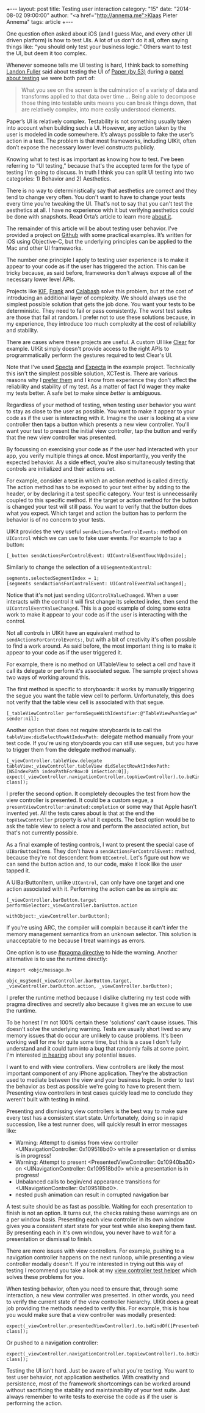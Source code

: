 +---
 layout: post
 title: Testing user interaction
 category: "15"
 date: "2014-08-02 09:00:00"
 author: "<a href=\"http://annema.me">Klaas Pieter Annema</a>"
 tags: article
 +---

One question often asked about iOS (and I guess Mac, and every other UI driven platform) is how to test UIs. A lot of us don't do it all, often saying things like: “you should only test your business logic.” Others want to test the UI, but deem it too complex.

Whenever someone tells me UI testing is hard, I think back to something [Landon Fuller](https://twitter.com/landonfuller) said about testing the UI of [Paper (by 53)](https://www.fiftythree.com/paper) during a [panel about testing](http://www.meetup.com/CocoaPods-NYC/events/164278492/) we were both part of:

> What you see on the screen is the culmination of a variety of data and transforms applied to that data over time ... Being able to decompose those thing into testable units means you can break things down, that are relatively complex, into more easily understood elements.

Paper’s UI is relatively complex. Testability is not something usually taken into account when building such a UI. However, any action taken by the user is modeled in code somewhere. It’s always possible to fake the user’s action in a test. The problem is that most frameworks, including UIKit, often don’t expose the necessary lower level constructs publicly.

Knowing what to test is as important as knowing how to test. I've been referring to “UI testing,” because that's the accepted term for the type of testing I'm going to discuss. In truth I think you can split UI testing into two categories: 1) Behavior and 2) Aesthetics.

There is no way to deterministically say that aesthetics are correct and they tend to change very often. You don't want to have to change your tests every time you're tweaking the UI. That's not to say that you can't test the aesthetics at all. I have no experience with it but verifying aesthetics could be done with snapshots. Read Orta’s article to learn more [about it]().

The remainder of this article will be about testing user behavior. I've provided a project on [Github](https://github.com/klaaspieter/objc-io-issue-15-ux-testing) with some practical examples. It’s written for iOS using Objective-C, but the underlying principles can be applied to the Mac and other UI frameworks.

The number one principle I apply to testing user experience is to make it appear to your code as if the user has triggered the action. This can be tricky because, as said before, frameworks don't always expose all of the necessary lower level APIs.

Projects like [KIF][], [Frank][] and [Calabash][] solve this problem, but at the cost of introducing an additional layer of complexity. We should always use the simplest possible solution that gets the job done. You want your tests to be deterministic. They need to fail or pass consistently. The worst test suites are those that fail at random. I prefer not to use these solutions because, in my experience, they introduce too much complexity at the cost of reliability and stability.

[KIF]: https://github.com/kif-framework/KIF
[Frank]: http://www.testingwithfrank.com/
[Calabash]: http://calaba.sh/

There are cases where these projects are useful. A custom UI like [Clear][] for example. UIKit simply doesn't provide access to the right APIs to programmatically perform the gestures required to test Clear's UI.

[Clear]: http://realmacsoftware.com/clear

Note that I've used [Specta][] and [Expecta][] in the example project. Technically this isn't the simplest possible solution, XCTest is. There are various reasons why I [prefer them](http://www.annema.me/why-i-prefer-testing-with-specta-expecta-and-ocmockito) and I know from experience they don't affect the reliability and stability of my test. As a matter of fact I'd wager they make my tests better. A safe bet to make since _better_ is ambiguous.

[Specta]: https://github.com/specta/specta
[Expecta]: https://github.com/specta/expecta

Regardless of your method of testing, when testing user behavior you want to stay as close to the user as possible. You want to make it appear to your code as if the user is interacting with it. Imagine the user is looking at a view controller then taps a button which presents a new view controller. You'll want your test to present the initial view controller, tap the button and verify that the new view controller was presented.

By focussing on exercising your code as if the user had interacted with your app, you verify multiple things at once. Most importantly, you verify the expected behavior. As a side effect, you're also simultaneously testing that controls are initialized and their actions set.

For example, consider a test in which an action method is called directly. The action method has to be exposed to your test either by adding to the header, or by declaring it a test specific category. Your test is unnecessarily coupled to this specific method. If the target or action method for the button is changed your test will still pass. You want to verify that the button does what you expect. Which target and action the button has to perform the behavior is of no concern to your tests.

UIKit provides the very useful `sendActionsForControlEvents:` method on `UIControl` which we can use to fake user events. For example to tap a button:

    [_button sendActionsForControlEvent: UIControlEventTouchUpInside];

Similarly to change the selection of a `UISegmentedControl`:

    segments.selectedSegmentIndex = 1;
    [segments sendActionsForControlEvent: UIControlEventValueChanged];

Notice that it's not just sending `UIControlValueChanged`. When a user interacts with the control it will first change its selected index, then send the `UIControlEventValueChanged`. This is a good example of doing some extra work to make it appear to your code as if the user is interacting with the control. 

Not all controls in UIKit have an equivalent method to `sendActionsForControlEvents:`, but with a bit of creativity it's often possible to find a work around. As said before, the most important thing is to make it appear to your code as if the user triggered it.

For example, there is no method on UITableView to select a cell _and_ have it call its delegate or perform it's associated segue. The sample project shows two ways of working around this. 

The first method is specific to storyboards: it works by manually triggering the segue you want the table view cell to perform. Unfortunately, this does not verify that the table view cell is associated with that segue.

    [_tableViewController performSegueWithIdentifier:@"TableViewPushSegue" sender:nil];

Another option that does not require storyboards is to call the `tableView:didSelectRowAtIndexPath:` delegate method manually from your test code. If you're using storyboards you can still use segues, but you have to trigger them from the delegate method manually.

    [_viewController.tableView.delegate tableView:_viewController.tableView didSelectRowAtIndexPath:[NSIndexPath indexPathForRow:0 inSection:0]];
    expect(_viewController.navigationController.topViewController).to.beKindOf([PresentedViewController class]);

I prefer the second option. It completely decouples the test from how the view controller is presented. It could be a custom segue, a `presentViewController:animated:completion` or some way that Apple hasn't invented yet. All the tests cares about is that at the end the `topViewController` property is what it expects. The best option would be to ask the table view to select a row and perform the associated action, but that's not currently possible.

As a final example of testing controls, I want to present the special case of `UIBarButtonItem`s. They don't have a `sendActionsForControlEvent:` method, because they're not descendent from `UIControl`. Let's figure out how we can send the button action and, to our code, make it look like the user tapped it.

A UIBarButtonItem, unlike `UIControl`, can only have one target and one action associated with it. Performing the action can be as simple as:

    [_viewController.barButton.target  performSelector:_viewController.barButton.action
                                             withObject:_viewController.barButton];

If you're using ARC, the compiler will complain because it can't infer the memory management semantics from an unknown selector. This solution is unacceptable to me because I treat warnings as errors.

One option is to use [#pragma directive](http://nshipster.com/pragma/#inhibiting-warnings) to hide the warning. Another alternative is to use the runtime directly:

    #import <objc/message.h>

    objc_msgSend(_viewController.barButton.target, _viewController.barButton.action, _viewController.barButton);

I prefer the runtime method because I dislike cluttering my test code with pragma directives and secretly also because it gives me an excuse to use the runtime.

To be honest I'm not 100% certain these 'solutions' can't cause issues. This doesn't solve the underlying warning. Tests are usually short lived so any memory issues that do occur are unlikely to cause problems. It's been working well for me for quite some time, but this is a case I don't fully understand and it could turn into a bug that randomly fails at some point. I'm interested [in hearing](https://twitter.com/klaaspieter) about any potential issues.

I want to end with view controllers. View controllers are likely the most important component of any iPhone application. They're the abstraction used to mediate between the view and your business logic. In order to test the behavior as best as possible we're going to have to present them. Presenting view controllers in test cases quickly lead me to conclude they weren't built with testing in mind. 

Presenting and dismissing view controllers is the best way to make sure every test has a consistent start state. Unfortunately, doing so in rapid succession, like a test runner does, will quickly result in error messages like:

- Warning: Attempt to dismiss from view controller <UINavigationController: 0x109518bd0> while a presentation or dismiss is in progress!
- Warning: Attempt to present <PresentedViewController: 0x10940ba30> on <UINavigationController: 0x109518bd0> while a presentation is in progress!
- Unbalanced calls to begin/end appearance transitions for <UINavigationController: 0x109518bd0>.
- nested push animation can result in corrupted navigation bar

A test suite should be as fast as possible. Waiting for each presentation to finish is not an option. It turns out, the checks raising these warnings are on a per window basis. Presenting each view controller in its own window gives you a consistent start state for your test while also keeping them fast. By presenting each in it's own window, you never have to wait for a presentation or dismissal to finish.

There are more issues with view controllers. For example, pushing to a navigation controller happens on the next runloop, while presenting a view controller modally doesn't. If you're interested in trying out this way of testing I recommend you take a look at my [view controller test helper](https://github.com/klaaspieter/KPAViewControllerTestHelper) which solves these problems for you.

When testing behavior, often you need to ensure that, through some interaction, a new view controller was presented. In other words, you need to verify the current state of the view controller hierarchy. UIKit does a great job providing the methods needed to verify this. For example, this is how you would make sure that a view controller was modally presented:

    expect(_viewController.presentedViewController).to.beKindOf([PresentedViewController class]);

Or pushed to a navigation controller:

    expect(_viewController.navigationController.topViewController).to.beKindOf([PresentedViewController class]);

Testing the UI isn't hard. Just be aware of what you're testing. You want to test user behavior, not application aesthetics. With creativity and persistence, most of the framework shortcomings can be worked around without sacrificing the stability and maintainability of your test suite. Just always remember to write tests to exercise the code as if the user is performing the action.